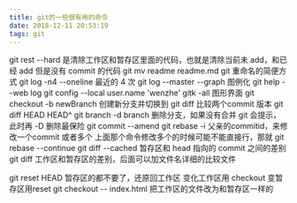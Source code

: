 ```yaml
---
title: git的一些很有用的命令
date: 2018-12-11 20:53:19
tags: git
---
```


git rest --hard 是清除工作区和暂存区里面的代码，也就是清除当前未 add，和已经 add 但是没有 commit 的代码
git mv readme readme.md git 重命名的简便方式
git log -n4 --oneline 最近的 4 次
git log --master --graph 图例化
git help --web log 
git config --local user.name 'wenzhe'
gitk -all 图形界面
git checkout -b newBranch 创建新分支并切换到
git diff 比较两个commit 版本
git diff HEAD HEAD^
git branch -d branch 删除分支，如果没有合并 git 会提示，此时再 -D 删除最保险
git commit --amend
git rebase -i 父亲的commitid，来修改一个commit 或者多个
上面那个命令修改多个的时候可能不能直接行，那就 git rebase --continue
git diff --cached 暂存区和 head 指向的 commit 之间的差别
git diff 工作区和暂存区的差别，后面可以加文件名详细的比较文件

git reset HEAD 暂存区的都不要了，还原回工作区
变化工作区用 checkout 变暂存区用reset
git checkout -- index.html 把工作区的文件改为和暂存区一样的

